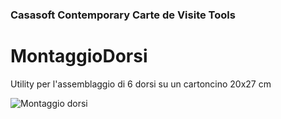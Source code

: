 ﻿### Casasoft Contemporary Carte de Visite Tools

# MontaggioDorsi

Utility per l'assemblaggio di 6 dorsi su un cartoncino 20x27 cm

![Montaggio dorsi](https://strawberryfield.altervista.org/carte_de_visite/foto/dorsi_cdv_taglierina.jpg)

